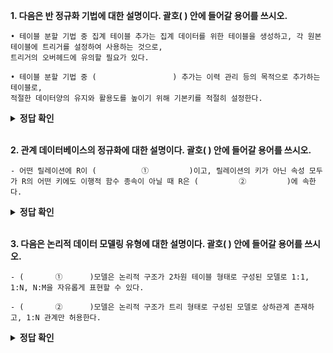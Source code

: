 **1. 다음은 반 정규화 기법에 대한 설명이다. 괄호(     ) 안에 들어갈 용어를 쓰시오.**
```
• 테이블 분할 기법 중 집계 테이블 추가는 집계 데이터를 위한 테이블을 생성하고, 각 원본 테이블에 트리거를 설정하여 사용하는 것으로, 
트리거의 오버헤드에 유의할 필요가 있다.

• 테이블 분할 기법 중 (                 ) 추가는 이력 관리 등의 목적으로 추가하는 테이블로, 
적절한 데이터양의 유지와 활용도를 높이기 위해 기본키를 적절히 설정한다.
```

<details>
<summary><b>정답 확인</b></summary>
<div markdown="1">

진행 테이블

</div>
</details>
</br>

**2. 관계 데이터베이스의 정규화에 대한 설명이다. 괄호(         ) 안에 들어갈 용어를 쓰시오.**
```
- 어떤 릴레이션에 R이 (          ①         )이고, 릴레이션의 키가 아닌 속성 모두가 R의 어떤 키에도 이행적 함수 종속이 아닐 때 R은 (         ②         )에 속한다.
```

<details>
<summary><b>정답 확인</b></summary>
<div markdown="1">

1. 2NF(2차 정규화)

2. 3NF(3차 정규화)

</div>
</details>
</br>

**3. 다음은 논리적 데이터 모델링 유형에 대한 설명이다. 괄호(     ) 안에 들어갈 용어를 쓰시오.**
```
- (       ①      )모델은 논리적 구조가 2차원 테이블 형태로 구성된 모델로 1:1, 1:N, N:M을 자유롭게 표현할 수 있다.

​​- (​       ②      )모델은 논리적 구조가 트리 형태로 구성된 모델로 상하관계 존재하고, 1:N 관계만 허용한다.
```

<details>
<summary><b>정답 확인</b></summary>
<div markdown="1">

1. 관계 데이터

2. 계층 데이터

</div>
</details>
</br>